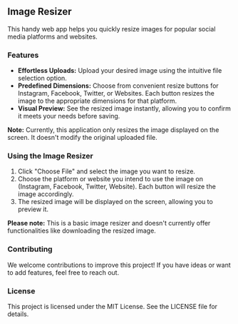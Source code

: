 ## Image Resizer

This handy web app helps you quickly resize images for popular social media platforms and websites.

### Features

* **Effortless Uploads:** Upload your desired image using the intuitive file selection option.
* **Predefined Dimensions:** Choose from convenient resize buttons for Instagram, Facebook, Twitter, or Websites. Each button resizes the image to the appropriate dimensions for that platform.
* **Visual Preview:** See the resized image instantly, allowing you to confirm it meets your needs before saving.

**Note:** Currently, this application only resizes the image displayed on the screen. It doesn't modify the original uploaded file.

### Using the Image Resizer

1. Click "Choose File" and select the image you want to resize.
2. Choose the platform or website you intend to use the image on (Instagram, Facebook, Twitter, Website). Each button will resize the image accordingly.
3. The resized image will be displayed on the screen, allowing you to preview it.

**Please note:** This is a basic image resizer and doesn't currently offer functionalities like downloading the resized image.

### Contributing

We welcome contributions to improve this project! If you have ideas or want to add features, feel free to reach out.

### License

This project is licensed under the MIT License. See the LICENSE file for details.

